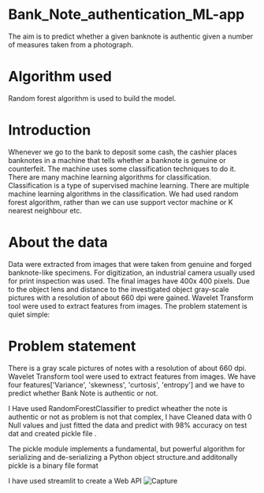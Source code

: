 # Bank_Note_authentication_ML-app
The aim is to predict whether a given banknote is authentic given a number of measures taken from a photograph.

# Algorithm used
Random forest algorithm is used to build the model.

# Introduction
Whenever we go to the bank to deposit some cash, the cashier places banknotes in a machine that tells whether a banknote is genuine or counterfeit. The machine uses some classification techniques to do it. There are many machine learning algorithms for classification. Classification is a type of supervised machine learning. There are multiple machine learning algorithms in the classification.
We had used random forest algorithm, rather than we can use support vector machine or K nearest neighbour etc.

# About the data
Data were extracted from images that were taken from genuine and forged banknote-like specimens. For digitization, an industrial camera usually used for print inspection was used. The final images have 400x 400 pixels. Due to the object lens and distance to the investigated object gray-scale pictures with a resolution of about 660 dpi were gained. Wavelet Transform tool were used to extract features from images. The problem statement is quiet simple:

# Problem statement
There is a gray scale pictures of notes with a resolution of about 660 dpi. Wavelet Transform tool were used to extract features from images. We have four features['Variance', 'skewness', 'curtosis', 'entropy'] and we have to predict whether Bank Note is authentic or not.

I Have used RandomForestClassifier to predict wheather the note is authentic or not as problem is not that complex, I have Cleaned data with 0 Null values and just fitted the data and predict with 98% accuracy on test dat and created pickle file .

The pickle module implements a fundamental, but powerful algorithm for serializing and de-serializing a Python object structure.and additonally pickle is a binary file format

I have used streamlit to create a Web API
![Capture](https://user-images.githubusercontent.com/57935250/177293497-7959d5aa-14d6-48fc-a70e-afe500c0f9f4.PNG)
 
